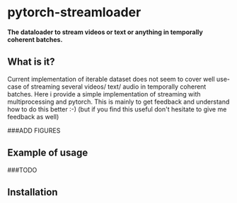 # pytorch-streamloader

**The dataloader to stream videos or text or anything in temporally coherent batches.**

## What is it?

Current implementation of iterable dataset does not seem to cover well use-case of streaming several videos/ text/ audio in temporally coherent batches.
Here i provide a simple implementation of streaming with multiprocessing and pytorch.
This is mainly to get feedback and understand how to do this better :-) (but if you find this useful don't hesitate to give me feedback as well)

###ADD FIGURES

## Example of usage

###TODO

## Installation

